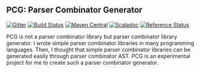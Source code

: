 ## PCG: Parser Combinator Generator
 
[![Gitter](https://badges.gitter.im/kmizu/pcg.svg)](https://gitter.im/kmizu/pcg?utm_source=badge&utm_medium=badge&utm_campaign=pr-badge)
[![Build Status](https://travis-ci.org/kmizu/pcg.png?branch=master)](https://travis-ci.org/kmizu/pcg)
[![Maven Central](https://maven-badges.herokuapp.com/maven-central/com.github.kmizu/pcg_2.13/badge.svg)](https://maven-badges.herokuapp.com/maven-central/com.github.kmizu/pcg_2.13)
[![Scaladoc](http://javadoc-badge.appspot.com/com.github.kmizu/pcg_2.13.svg?label=scaladoc)](http://javadoc-badge.appspot.com/com.github.kmizu/pcg_2.13/index.html#com.github.kmizu.pcg.package)
[![Reference Status](https://www.versioneye.com/java/com.github.kmizu:pcg_2.13/reference_badge.svg?style=flat)](https://www.versioneye.com/java/com.github.kmizu:pcg_2.13/references)

PCG is not a parser combinator library but parser combinator library generator. I wrote
simple parser combinator libraries in many programming languages.  Then, I thought that
simple parser combinator libraries can be generated easily through parser combinator AST.
PCG is an experimental project for me to create such a parser combinator generator.
